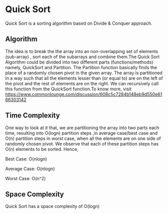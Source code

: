 # Quick Sort

Quick Sort is a sorting algorithm based on Divide & Conquer approach.

## Algorithm

The idea is to break the the array into an non-overlapping set of elements (sub-array) , sort each of the subarrays and combine them.The Quick Sort Algorithm could be divided into two different parts (functions/methods) namely, QuickSort and Partition. The Partition function basically finds the place of a randomly chosen pivot in the given array. The array is partitioned in a way such that all the elements lesser than (or equal to) are on the left of the pivot and the rest of elements are on the right. We can recursively call this function from the QuickSort function.To know more, visit https://www.commonlounge.com/discussion/608c5c7284b148eb9d550e6166303142 
  
## Time Complexity

One way to look at it that, we are partitioning the array into two parts each time, resulting into O(logn) partition steps ,in  average case/best case and O(n) partition steps in worst case, when all the elements are on one side of randomly chosen pivot. We observe that each of these partition steps has O(n) elements to be sorted. Hence, 

Best Case: O(nlogn)

Average Case: O(nlogn)

Worst Case: O(n^2) 
  
## Space Complexity

Quick Sort has a space complexity of O(logn)  
